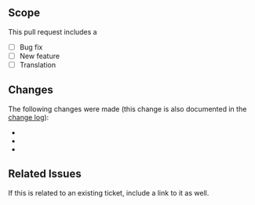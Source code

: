 ## Scope
This pull request includes a

- [ ] Bug fix
- [ ] New feature
- [ ] Translation

## Changes
The following changes were made (this change is also documented in the [change log](https://github.com/kartik-v/yii2-social/blob/master/CHANGE.md)):

-
-
-

## Related Issues
If this is related to an existing ticket, include a link to it as well.